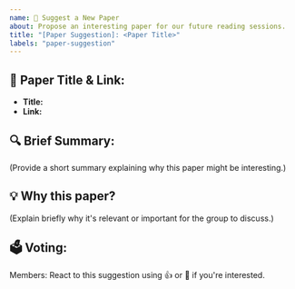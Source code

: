 ```yaml
---
name: 📄 Suggest a New Paper
about: Propose an interesting paper for our future reading sessions.
title: "[Paper Suggestion]: <Paper Title>"
labels: "paper-suggestion"
---
```


## 📌 Paper Title & Link:
- **Title:** 
- **Link:** 

## 🔍 Brief Summary:
(Provide a short summary explaining why this paper might be interesting.)

## 💡 Why this paper?
(Explain briefly why it's relevant or important for the group to discuss.)

## 🗳️ Voting:
Members: React to this suggestion using 👍 or 🚀 if you're interested.
